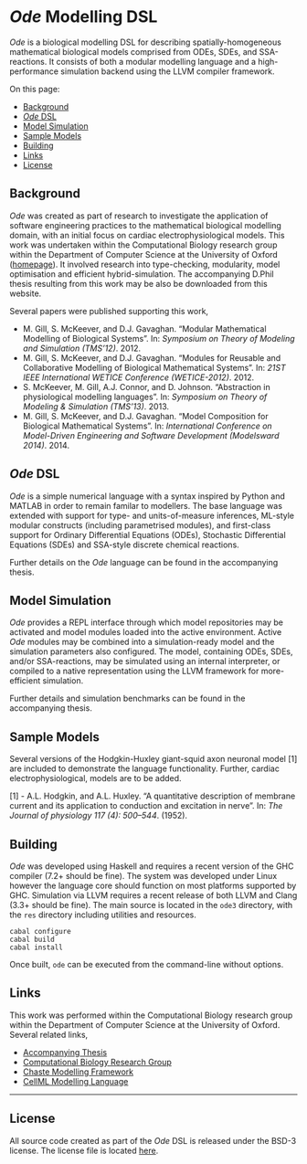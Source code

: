 # _Ode_ Modelling DSL

_Ode_ is a biological modelling DSL for describing spatially-homogeneous mathematical biological models comprised from ODEs, SDEs, and SSA-reactions.
It consists of both a modular modelling language and a high-performance simulation backend using the LLVM compiler framework.

On this page:

* [Background](#markdown-header-background)
* [_Ode_ DSL](#markdown-header-ode-dsl)
* [Model Simulation](#markdown-header-model-simulation)
* [Sample Models](#markdown-header-sample-models)
* [Building](#markdown-header-building)
* [Links](#markdown-header-links)
* [License](#markdown-header-license)

## Background

_Ode_ was created as part of research to investigate the application of software engineering practices to the mathematical biological modelling domain, with an initial focus on cardiac electrophysiological models. This work was undertaken within the Computational Biology research group within the Department of Computer Science at the University of Oxford ([homepage](http://www.cs.ox.ac.uk/research/compbio)).
It involved research into type-checking, modularity, model optimisation and efficient hybrid-simulation.
The accompanying D.Phil thesis resulting from this work may be also be downloaded from this website.

Several papers were published supporting this work, 

* M. Gill, S. McKeever, and D.J. Gavaghan. “Modular Mathematical Modelling of Biological Systems”. In: _Symposium on Theory of Modeling and Simulation (TMS’12)_. 2012.
* M. Gill, S. McKeever, and D.J. Gavaghan. “Modules for Reusable and Collaborative Modelling of Biological Mathematical Systems”. In: _21ST IEEE International WETICE Conference (WETICE-2012)_. 2012.
* S. McKeever, M. Gill, A.J. Connor, and D. Johnson. “Abstraction in physiological modelling languages”. In: _Symposium on Theory of Modeling & Simulation (TMS’13)_. 2013.
* M. Gill, S. McKeever, and D.J. Gavaghan. “Model Composition for Biological Mathematical Systems”. In: _International Conference on Model-Driven Engineering and Software Development (Modelsward 2014)_. 2014.

## _Ode_ DSL

_Ode_ is a simple numerical language with a syntax inspired by Python and MATLAB in order to remain familar to modellers. The base language was extended with support for type- and units-of-measure inferences, ML-style modular constructs (including parametrised modules), and first-class support for Ordinary Differential Equations (ODEs), Stochastic Differential Equations (SDEs) and SSA-style discrete chemical reactions.

Further details on the _Ode_ language can be found in the accompanying thesis.

## Model Simulation

_Ode_ provides a REPL interface through which model repositories may be activated and model modules loaded into the active environment. Active _Ode_ modules may be combined into a simulation-ready model and the simulation parameters also configured. The model, containing ODEs, SDEs, and/or SSA-reactions, may be simulated using an internal interpreter, or compiled to a native representation using the LLVM framework for more-efficient simulation.

Further details and simulation benchmarks can be found in the accompanying thesis.

## Sample Models

Several versions of the Hodgkin-Huxley giant-squid axon neuronal model [1] are included to demonstrate the language functionality. Further, cardiac electrophysiological, models are to be added.

[1] - A.L. Hodgkin, and A.L. Huxley. “A quantitative description of membrane current and its application to conduction and excitation in nerve”. In: _The Journal of physiology 117 (4): 500–544_. (1952).

## Building

_Ode_ was developed using Haskell and requires a recent version of the GHC compiler (7.2+ should be fine). The system was developed under Linux however the language core should function on most platforms supported by GHC.
Simulation via LLVM requires a recent release of both LLVM and Clang (3.3+ should be fine). The main source is located in the `ode3` directory, with the `res` directory including utilities and resources.

~~~
cabal configure
cabal build
cabal install
~~~

Once built, `ode` can be executed from the command-line without options.

## Links

This work was performed within the Computational Biology research group within the Department of Computer Science at the University of Oxford. Several related links,

 * [Accompanying Thesis](?)
 * [Computational Biology Research Group](http://www.cs.ox.ac.uk/research/compbio)
 * [Chaste Modelling Framework](http://www.cs.ox.ac.uk/chaste)
 * [CellML Modelling Language](http://www.cellml.org)


----

## License

All source code created as part of the _Ode_ DSL is released under the BSD-3 license. The license file is located [here](https://bitbucket.org/mands/ode/src/master/LICENSE).

